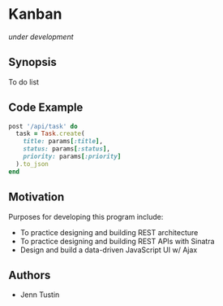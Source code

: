 # Kanban

*under development*

## Synopsis

To do list

## Code Example
```ruby   
post '/api/task' do
  task = Task.create(
    title: params[:title],
    status: params[:status],
    priority: params[:priority]
  ).to_json
end
  ```

## Motivation
Purposes for developing this program include:
  * To practice designing and building REST architecture
  * To practice designing and building REST APIs with Sinatra
  * Design and build a data-driven JavaScript UI w/ Ajax

## Authors
* Jenn Tustin
